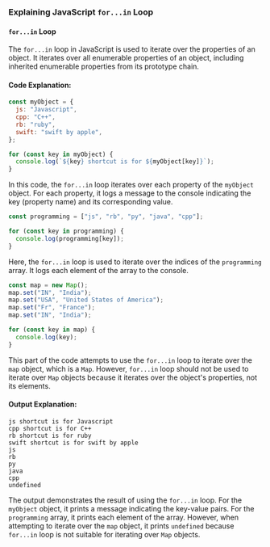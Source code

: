 ### Explaining JavaScript `for...in` Loop

#### `for...in` Loop

The `for...in` loop in JavaScript is used to iterate over the properties of an object. It iterates over all enumerable properties of an object, including inherited enumerable properties from its prototype chain.

#### Code Explanation:

```javascript
const myObject = {
  js: "Javascript",
  cpp: "C++",
  rb: "ruby",
  swift: "swift by apple",
};

for (const key in myObject) {
  console.log(`${key} shortcut is for ${myObject[key]}`);
}
```

In this code, the `for...in` loop iterates over each property of the `myObject` object. For each property, it logs a message to the console indicating the key (property name) and its corresponding value.

```javascript
const programming = ["js", "rb", "py", "java", "cpp"];

for (const key in programming) {
  console.log(programming[key]);
}
```

Here, the `for...in` loop is used to iterate over the indices of the `programming` array. It logs each element of the array to the console.

```javascript
const map = new Map();
map.set("IN", "India");
map.set("USA", "United States of America");
map.set("Fr", "France");
map.set("IN", "India");

for (const key in map) {
  console.log(key);
}
```

This part of the code attempts to use the `for...in` loop to iterate over the `map` object, which is a `Map`. However, `for...in` loop should not be used to iterate over `Map` objects because it iterates over the object's properties, not its elements.

#### Output Explanation:

```
js shortcut is for Javascript
cpp shortcut is for C++
rb shortcut is for ruby
swift shortcut is for swift by apple
js
rb
py
java
cpp
undefined
```

The output demonstrates the result of using the `for...in` loop. For the `myObject` object, it prints a message indicating the key-value pairs. For the `programming` array, it prints each element of the array. However, when attempting to iterate over the `map` object, it prints `undefined` because `for...in` loop is not suitable for iterating over `Map` objects.
